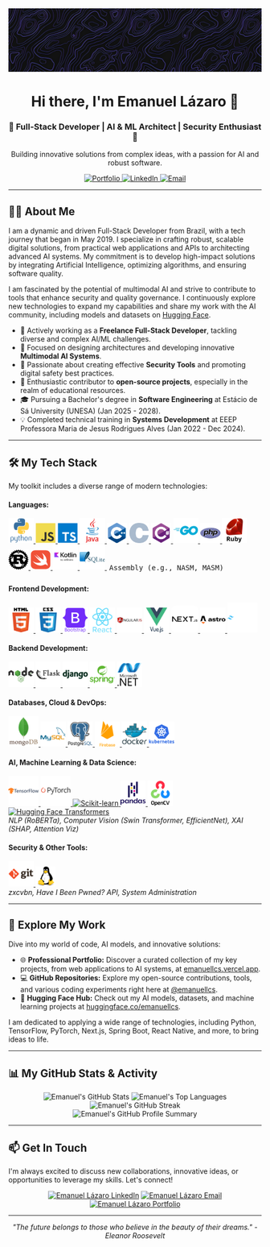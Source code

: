 ﻿﻿<div align="center">
  <a href="https://github.com/emanuellcs">
    <img src="https://raw.githubusercontent.com/emanuellcs/emanuellcs/main/banner.png" alt="Emanuel Lázaro Banner" width="800"/>
  </a>
  <h1>Hi there, I'm Emanuel Lázaro 👋</h1>
  <h3>🚀 Full-Stack Developer | AI & ML Architect | Security Enthusiast 🚀</h3>
  <p>Building innovative solutions from complex ideas, with a passion for AI and robust software.</p>
  <p>
    <a href="https://emanuellcs.vercel.app/" target="_blank">
      <img src="https://img.shields.io/badge/Portfolio-000000?style=for-the-badge&logo=Vercel&logoColor=white" alt="Portfolio"/>
    </a>
    <a href="https://linkedin.com/in/emanuel-lázaro-custódio-silva-2a8130362" target="_blank">
      <img src="https://img.shields.io/badge/LinkedIn-0077B5?style=for-the-badge&logo=linkedin&logoColor=white" alt="LinkedIn"/>
    </a>
    <a href="mailto:emanuellzr01@outlook.com">
      <img src="https://img.shields.io/badge/Email-D14836?style=for-the-badge&logo=gmail&logoColor=white" alt="Email"/>
    </a>
  </p>
</div>

---

## 👨‍💻 About Me

I am a dynamic and driven Full-Stack Developer from Brazil, with a tech journey that began in May 2019. I specialize in crafting robust, scalable digital solutions, from practical web applications and APIs to architecting advanced AI systems. My commitment is to develop high-impact solutions by integrating Artificial Intelligence, optimizing algorithms, and ensuring software quality.

I am fascinated by the potential of multimodal AI and strive to contribute to tools that enhance security and quality governance. I continuously explore new technologies to expand my capabilities and share my work with the AI community, including models and datasets on [Hugging Face](https://huggingface.co/emanuellcs).

-   🚀 Actively working as a **Freelance Full-Stack Developer**, tackling diverse and complex AI/ML challenges.
-   🧠 Focused on designing architectures and developing innovative **Multimodal AI Systems**.
-   🔐 Passionate about creating effective **Security Tools** and promoting digital safety best practices.
-   🤝 Enthusiastic contributor to **open-source projects**, especially in the realm of educational resources.
-   🎓 Pursuing a Bachelor's degree in **Software Engineering** at Estácio de Sá University (UNESA) (Jan 2025 - 2028).
-   💡 Completed technical training in **Systems Development** at EEEP Professora Maria de Jesus Rodrigues Alves (Jan 2022 - Dec 2024).

---

## 🛠️ My Tech Stack

My toolkit includes a diverse range of modern technologies:

#### Languages:
<p align="left">
  <a href="https://www.python.org" target="_blank" rel="noreferrer"> <img src="https://raw.githubusercontent.com/devicons/devicon/master/icons/python/python-original-wordmark.svg" alt="Python" width="50" height="50"/> </a>
  <a href="https://developer.mozilla.org/en-US/docs/Web/JavaScript" target="_blank" rel="noreferrer"> <img src="https://raw.githubusercontent.com/devicons/devicon/master/icons/javascript/javascript-original.svg" alt="JavaScript" width="40" height="40"/> </a>
  <a href="https://www.typescriptlang.org/" target="_blank" rel="noreferrer"> <img src="https://raw.githubusercontent.com/devicons/devicon/master/icons/typescript/typescript-original.svg" alt="TypeScript" width="40" height="40"/> </a>
  <a href="https://www.java.com" target="_blank" rel="noreferrer"> <img src="https://raw.githubusercontent.com/devicons/devicon/master/icons/java/java-original-wordmark.svg" alt="Java" width="50" height="50"/> </a>
  <a href="https://www.cplusplus.com/" target="_blank" rel="noreferrer"> <img src="https://raw.githubusercontent.com/devicons/devicon/master/icons/cplusplus/cplusplus-original.svg" alt="C++" width="40" height="40"/> </a>
  <a href="https://www.cprogramming.com/" target="_blank" rel="noreferrer"> <img src="https://raw.githubusercontent.com/devicons/devicon/master/icons/c/c-original.svg" alt="C" width="40" height="40"/> </a>
  <a href="https://dotnet.microsoft.com/en-us/languages/csharp" target="_blank" rel="noreferrer"> <img src="https://raw.githubusercontent.com/devicons/devicon/master/icons/csharp/csharp-original.svg" alt="C#" width="40" height="40"/> </a>
  <a href="https://go.dev/" target="_blank" rel="noreferrer"> <img src="https://raw.githubusercontent.com/devicons/devicon/master/icons/go/go-original-wordmark.svg" alt="Go" width="50" height="50"/> </a>
  <a href="https://www.php.net/" target="_blank" rel="noreferrer"> <img src="https://raw.githubusercontent.com/devicons/devicon/master/icons/php/php-original.svg" alt="PHP" width="40" height="40"/> </a>
  <a href="https://www.ruby-lang.org/en/" target="_blank" rel="noreferrer"> <img src="https://raw.githubusercontent.com/devicons/devicon/master/icons/ruby/ruby-original-wordmark.svg" alt="Ruby" width="50" height="50"/> </a>
  <a href="https://www.rust-lang.org" target="_blank" rel="noreferrer"> <img src="https://raw.githubusercontent.com/devicons/devicon/master/icons/rust/rust-plain.svg" alt="Rust" width="40" height="40"/> </a>
  <a href="https://developer.apple.com/swift/" target="_blank" rel="noreferrer"> <img src="https://raw.githubusercontent.com/devicons/devicon/master/icons/swift/swift-original.svg" alt="Swift" width="40" height="40"/> </a>
  <a href="https://kotlinlang.org/" target="_blank" rel="noreferrer"> <img src="https://raw.githubusercontent.com/devicons/devicon/master/icons/kotlin/kotlin-original-wordmark.svg" alt="Kotlin" width="50" height="50"/> </a>
  <a href="https://www.sqlite.org/" target="_blank" rel="noreferrer"> <img src="https://raw.githubusercontent.com/devicons/devicon/master/icons/sqlite/sqlite-original-wordmark.svg" alt="SQL (SQLite)" width="50" height="50"/> </a>
  <!-- For Assembly, a generic icon is hard to find in this set, so it's listed by name -->
  <span style="font-family: monospace; padding: 5px; display: inline-block; vertical-align: middle;">Assembly (e.g., NASM, MASM)</span>
</p>

#### Frontend Development:
<p align="left">
  <a href="https://developer.mozilla.org/en-US/docs/Web/HTML" target="_blank" rel="noreferrer"> <img src="https://raw.githubusercontent.com/devicons/devicon/master/icons/html5/html5-original-wordmark.svg" alt="HTML5" width="50" height="50"/> </a>
  <a href="https://developer.mozilla.org/en-US/docs/Web/CSS" target="_blank" rel="noreferrer"> <img src="https://raw.githubusercontent.com/devicons/devicon/master/icons/css3/css3-original-wordmark.svg" alt="CSS3" width="50" height="50"/> </a>
  <a href="https://getbootstrap.com" target="_blank" rel="noreferrer"> <img src="https://raw.githubusercontent.com/devicons/devicon/master/icons/bootstrap/bootstrap-plain-wordmark.svg" alt="Bootstrap" width="50" height="50"/> </a>
  <a href="https://reactjs.org/" target="_blank" rel="noreferrer"> <img src="https://raw.githubusercontent.com/devicons/devicon/master/icons/react/react-original-wordmark.svg" alt="React" width="50" height="50"/> </a>
  <a href="https://angular.io" target="_blank" rel="noreferrer"> <img src="https://raw.githubusercontent.com/devicons/devicon/master/icons/angularjs/angularjs-original-wordmark.svg" alt="AngularJS" width="50" height="50"/> </a>
  <a href="https://vuejs.org/" target="_blank" rel="noreferrer"> <img src="https://raw.githubusercontent.com/devicons/devicon/master/icons/vuejs/vuejs-original-wordmark.svg" alt="Vue.js" width="50" height="50"/> </a>
  <a href="https://nextjs.org/" target="_blank" rel="noreferrer"> <img src="https://raw.githubusercontent.com/devicons/devicon/master/icons/nextjs/nextjs-original-wordmark.svg" alt="Next.js" width="50" height="50" style="background-color: white; border-radius: 10px; padding: 2px;"/> </a>
  <a href="https://astro.build/" target="_blank" rel="noreferrer"> <img src="https://raw.githubusercontent.com/devicons/devicon/master/icons/astro/astro-original-wordmark.svg" alt="Astro" width="50" height="50"/> </a>
  <a href="https://tailwindcss.com/" target="_blank" rel="noreferrer"> <img src="https://raw.githubusercontent.com/devicons/devicon/master/icons/tailwindcss/tailwindcss-original-wordmark.svg" alt="TailwindCSS" width="60" height="60"/> </a>
</p>

#### Backend Development:
<p align="left">
  <a href="https://nodejs.org" target="_blank" rel="noreferrer"> <img src="https://raw.githubusercontent.com/devicons/devicon/master/icons/nodejs/nodejs-original-wordmark.svg" alt="Node.js" width="50" height="50"/> </a>
  <a href="https://flask.palletsprojects.com/" target="_blank" rel="noreferrer"> <img src="https://raw.githubusercontent.com/devicons/devicon/master/icons/flask/flask-original-wordmark.svg" alt="Flask" width="50" height="50"/> </a>
  <a href="https://www.djangoproject.com/" target="_blank" rel="noreferrer"> <img src="https://raw.githubusercontent.com/devicons/devicon/master/icons/django/django-plain-wordmark.svg" alt="Django" width="50" height="50"/> </a>
  <a href="https://spring.io/projects/spring-boot" target="_blank" rel="noreferrer"> <img src="https://raw.githubusercontent.com/devicons/devicon/master/icons/spring/spring-original-wordmark.svg" alt="Spring Boot" width="50" height="50"/> </a>
  <a href="https://dotnet.microsoft.com/" target="_blank" rel="noreferrer"> <img src="https://raw.githubusercontent.com/devicons/devicon/master/icons/dot-net/dot-net-original-wordmark.svg" alt=".NET" width="50" height="50"/> </a>
</p>

#### Databases, Cloud & DevOps:
<p align="left">
  <a href="https://www.mongodb.com/" target="_blank" rel="noreferrer"> <img src="https://raw.githubusercontent.com/devicons/devicon/master/icons/mongodb/mongodb-original-wordmark.svg" alt="MongoDB" width="60" height="60"/> </a>
  <a href="https://www.mysql.com/" target="_blank" rel="noreferrer"> <img src="https://raw.githubusercontent.com/devicons/devicon/master/icons/mysql/mysql-original-wordmark.svg" alt="MySQL" width="50" height="50"/> </a>
  <a href="https://www.postgresql.org" target="_blank" rel="noreferrer"> <img src="https://raw.githubusercontent.com/devicons/devicon/master/icons/postgresql/postgresql-original-wordmark.svg" alt="PostgreSQL" width="50" height="50"/> </a>
  <a href="https://firebase.google.com/" target="_blank" rel="noreferrer"> <img src="https://raw.githubusercontent.com/devicons/devicon/master/icons/firebase/firebase-plain-wordmark.svg" alt="Firebase" width="50" height="50"/> </a>
  <a href="https://www.docker.com/" target="_blank" rel="noreferrer"> <img src="https://raw.githubusercontent.com/devicons/devicon/master/icons/docker/docker-original-wordmark.svg" alt="Docker" width="50" height="50"/> </a>
  <a href="https://kubernetes.io" target="_blank" rel="noreferrer"> <img src="https://raw.githubusercontent.com/devicons/devicon/master/icons/kubernetes/kubernetes-plain-wordmark.svg" alt="Kubernetes" width="50" height="50"/> </a>
</p>

#### AI, Machine Learning & Data Science:
<p align="left">
  <a href="https://www.tensorflow.org" target="_blank" rel="noreferrer"> <img src="https://raw.githubusercontent.com/devicons/devicon/master/icons/tensorflow/tensorflow-original-wordmark.svg" alt="TensorFlow" width="60" height="60"/> </a>
  <a href="https://pytorch.org/" target="_blank" rel="noreferrer"> <img src="https://raw.githubusercontent.com/devicons/devicon/master/icons/pytorch/pytorch-original-wordmark.svg" alt="PyTorch" width="60" height="60"/> </a>
  <a href="https://scikit-learn.org/" target="_blank" rel="noreferrer"> <img src="https://raw.githubusercontent.com/devicons/devicon/master/icons/scikit_learn/scikit_learn-original.svg" alt="Scikit-learn" width="40" height="40"/> </a>
  <a href="https://pandas.pydata.org/" target="_blank" rel="noreferrer"> <img src="https://raw.githubusercontent.com/devicons/devicon/master/icons/pandas/pandas-original-wordmark.svg" alt="Pandas" width="50" height="50"/> </a>
  <a href="https://opencv.org/" target="_blank" rel="noreferrer"> <img src="https://raw.githubusercontent.com/devicons/devicon/master/icons/opencv/opencv-original-wordmark.svg" alt="OpenCV" width="50" height="50"/> </a>
  <a href="https://huggingface.co/transformers/" target="_blank" rel="noreferrer"> <img src="https://huggingface.co/front/assets/huggingface_logo-noborder.svg" alt="Hugging Face Transformers" width="40" height="40"/> </a>
  <br/><em>NLP (RoBERTa), Computer Vision (Swin Transformer, EfficientNet), XAI (SHAP, Attention Viz)</em>
</p>

#### Security & Other Tools:
<p align="left">
  <a href="https://git-scm.com/" target="_blank" rel="noreferrer"> <img src="https://raw.githubusercontent.com/devicons/devicon/master/icons/git/git-original-wordmark.svg" alt="Git" width="50" height="50"/> </a>
  <a href="https://www.linux.org/" target="_blank" rel="noreferrer"> <img src="https://raw.githubusercontent.com/devicons/devicon/master/icons/linux/linux-original.svg" alt="Linux" width="40" height="40"/> </a>
  <br/><em>zxcvbn, Have I Been Pwned? API, System Administration</em>
</p>

---

## 🚀 Explore My Work

Dive into my world of code, AI models, and innovative solutions:

-   🌐 **Professional Portfolio:** Discover a curated collection of my key projects, from web applications to AI systems, at [emanuellcs.vercel.app](https://emanuellcs.vercel.app/#projects).
-   💻 **GitHub Repositories:** Explore my open-source contributions, tools, and various coding experiments right here at [@emanuellcs](https://github.com/emanuellcs?tab=repositories).
-   🤖 **Hugging Face Hub:** Check out my AI models, datasets, and machine learning projects at [huggingface.co/emanuellcs](https://huggingface.co/emanuellcs).

I am dedicated to applying a wide range of technologies, including Python, TensorFlow, PyTorch, Next.js, Spring Boot, React Native, and more, to bring ideas to life.

---

## 📊 My GitHub Stats & Activity

<div align="center">
  <img src="https://github-readme-stats.vercel.app/api?username=emanuellcs&show_icons=true&theme=tokyonight&include_all_commits=true&count_private=true&hide_border=true&rank_icon=github" alt="Emanuel's GitHub Stats" />
  <img src="https://github-readme-stats.vercel.app/api/top-langs/?username=emanuellcs&layout=compact&theme=tokyonight&langs_count=10&hide_border=true" alt="Emanuel's Top Languages" />
</div>
<div align="center">
  <img src="https://github-readme-streak-stats.herokuapp.com/?user=emanuellcs&theme=tokyonight&hide_border=true" alt="Emanuel's GitHub Streak" />
</div>
<div align="center">
  <img src="http://github-profile-summary-cards.vercel.app/api/cards/profile-details?username=emanuellcs&theme=tokyonight" alt="Emanuel's GitHub Profile Summary"/>
</div>

---

## 📫 Get In Touch

I'm always excited to discuss new collaborations, innovative ideas, or opportunities to leverage my skills. Let's connect!

<p align="center">
  <a href="https://linkedin.com/in/emanuel-lázaro-custódio-silva-2a8130362" target="_blank"><img src="https://img.shields.io/badge/LinkedIn-emanuellcs-0077B5?style=for-the-badge&logo=linkedin&logoColor=white" alt="Emanuel Lázaro LinkedIn" /></a>
  <a href="mailto:emanuellzr01@outlook.com"><img src="https://img.shields.io/badge/Email-Contact_Me-D14836?style=for-the-badge&logo=gmail&logoColor=white" alt="Emanuel Lázaro Email" /></a>
  <a href="https://emanuellcs.vercel.app/" target="_blank"><img src="https://img.shields.io/badge/Website-emanuellcs.vercel.app-000000?style=for-the-badge&logo=Vercel&logoColor=white" alt="Emanuel Lázaro Portfolio" /></a>
</p>

---

<div align="center">
  <em>"The future belongs to those who believe in the beauty of their dreams." - Eleanor Roosevelt</em>
</div>
